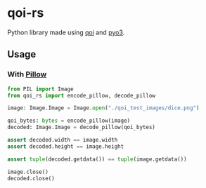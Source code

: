 # qoi-rs

Python library made using [qoi](https://crates.io/crates/qoi) and [pyo3](https://crates.io/crates/pyo3).

## Usage

### With [Pillow](https://pillow.readthedocs.io/en/stable/)

```py
from PIL import Image
from qoi_rs import encode_pillow, decode_pillow

image: Image.Image = Image.open("./qoi_test_images/dice.png")

qoi_bytes: bytes = encode_pillow(image)
decoded: Image.Image = decode_pillow(qoi_bytes)

assert decoded.width == image.width
assert decoded.height == image.height

assert tuple(decoded.getdata()) == tuple(image.getdata())

image.close()
decoded.close()
```
